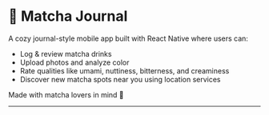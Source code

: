 # 🍵 Matcha Journal

A cozy journal-style mobile app built with React Native where users can:

- Log & review matcha drinks
- Upload photos and analyze color
- Rate qualities like umami, nuttiness, bitterness, and creaminess
- Discover new matcha spots near you using location services

Made with matcha lovers in mind 🌿

---
